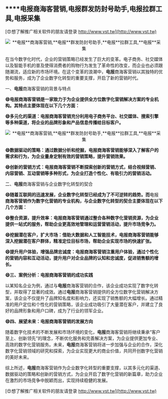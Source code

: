 ## ****电报**商海客营销,**电报**群发防封号助手,**电报**拉群工具,**电报**采集**

[😍想了解推广相关软件的朋友请登录 http://www.vst.tw](http://www.vst.tw)

 <center><img src="https://vst.tw/MP4/tuiguang/png/1.png" alt="**电报**商海客营销,**电报**群发防封号助手,**电报**拉群工具,**电报**采集"></center>

在当今数字化时代，企业的营销策略已经发生了巨大的变革。电子商务、社交媒体以及智能手机的普及使得消费者的购物行为发生了革命性的改变，而企业也必须跟随潮流，适应新的市场环境。在这个变革的浪潮中，**电报**商海客营销以其独特的优势和服务，成为了企业数字化转型的重要支撑，开启了新的营销时代。

一、**电报**商海客营销的背景与特点

**😄**电报**商海客营销是一家致力于为企业提供全方位数字化营销解决方案的专业机构。其特点主要体现在以下几个方面：**

**😄多元化的渠道：**电报**商海客营销充分利用电子商务平台、社交媒体、搜索引擎等多种渠道，将企业的品牌形象和产品信息传播给目标客户。**

 <center><img src="https://vst.tw/MP4/tuiguang/png/8.png" alt="**电报**商海客营销,**电报**群发防封号助手,**电报**拉群工具,**电报**采集"></center>

**😄数据驱动的策略：通过数据分析和挖掘，**电报**商海客营销能够深入了解客户的需求和行为，为企业量身定制有效的营销策略，提升营销效果。**

**😄创新的营销方式：**电报**商海客营销不断探索创新的营销方式，结合视频营销、内容营销、互动营销等多种形式，为企业打造个性化、有吸引力的营销活动。**

二、**电报**商海客营销与企业数字化转型的契合

**😄随着互联网的迅速发展，企业数字化转型已经成为了不可逆转的趋势。而**电报**商海客营销作为数字化营销的专业机构，与企业数字化转型的契合主要体现在以下几个方面：**

**😄整合资源，提升效率：**电报**商海客营销通过整合各种数字化营销资源，为企业提供一站式的服务，帮助企业更高效地管理和运营营销活动，提升市场竞争力。**

**😄挖掘潜在客户，扩大市场：借助大数据和人工智能技术，**电报**商海客营销能够深入挖掘潜在客户群体，精准定位目标市场，帮助企业实现市场的快速扩张。**

**😄提升用户体验，增强品牌忠诚度：**电报**商海客营销注重用户体验，通过个性化的营销内容和互动活动，提升用户对企业品牌的认知和忠诚度，促进销售额的增长。**

**😄三、案例分析：**电报**商海客营销的成功实践**

以某知名企业为例，通过与**电报**商海客营销的合作，该企业成功实现了数字化转型，并取得了显著的成效。通过**电报**商海客营销提供的全方位数字化营销解决方案，该企业不仅提升了品牌知名度和影响力，还实现了销售额的大幅增长。通过精准的用户定位和个性化的营销策略，该企业成功吸引了大量潜在客户，并建立了良好的品牌形象和用户口碑，成为了行业的领军企业。

**😄四、展望未来：**电报**商海客营销的发展方向**

随着数字化技术的不断发展和市场环境的变化，**电报**商海客营销将继续秉承“客户至上、创新领先”的理念，不断优化服务和完善解决方案，为企业提供更加专业、高效的数字化营销服务。未来，**电报**商海客营销将进一步加强与企业的合作，深化数字化营销领域的研究和探索，为企业实现更大的商业价值，共同开创数字化营销的美好未来。

综上所述，**电报**商海客营销作为企业数字化转型的重要支撑，以其多元化的渠道、数据驱动的策略和创新的营销方式，为企业开启了数字化营销的新篇章，助力企业在激烈的市场竞争中脱颖而出，实现持续稳健的发展。

[😍想了解推广相关软件的朋友请登录 http://www.vst.tw](http://www.vst.tw)



